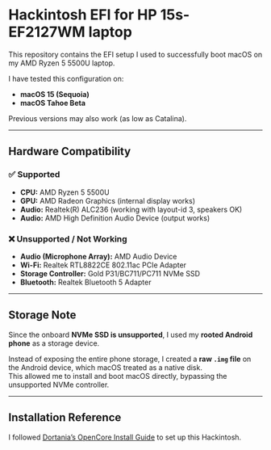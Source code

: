 # Hackintosh EFI for HP 15s-EF2127WM laptop 

This repository contains the EFI setup I used to successfully boot macOS on my AMD Ryzen 5 5500U laptop.

I have tested this configuration on:

- **macOS 15 (Sequoia)**
- **macOS Tahoe Beta**

Previous versions may also work (as low as Catalina).

---

## Hardware Compatibility

### ✅ Supported
- **CPU:** AMD Ryzen 5 5500U  
- **GPU:** AMD Radeon Graphics (internal display works)  
- **Audio:** Realtek(R) ALC236 (working with layout-id 3, speakers OK) 
- **Audio:** AMD High Definition Audio Device (output works)  

### ❌ Unsupported / Not Working
- **Audio (Microphone Array):** AMD Audio Device  
- **Wi-Fi:** Realtek RTL8822CE 802.11ac PCIe Adapter  
- **Storage Controller:** Gold P31/BC711/PC711 NVMe SSD  
- **Bluetooth:** Realtek Bluetooth 5 Adapter  

---

## Storage Note

Since the onboard **NVMe SSD is unsupported**, I used my **rooted Android phone** as a storage device.  

Instead of exposing the entire phone storage, I created a **raw `.img` file** on the Android device, which macOS treated as a native disk.  
This allowed me to install and boot macOS directly, bypassing the unsupported NVMe controller.  

---

## Installation Reference

I followed [Dortania’s OpenCore Install Guide](https://dortania.github.io/OpenCore-Install-Guide/) to set up this Hackintosh.  

